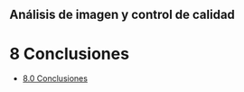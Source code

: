 ## Análisis de imagen y control de calidad

# 8 Conclusiones

* [8.0 Conclusiones](8.0%20Conclusiones.md)
